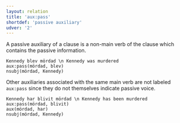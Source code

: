 ```yaml
---
layout: relation
title: 'aux:pass'
shortdef: 'passive auxiliary'
udver: '2'
---
```


A passive auxiliary of a clause is a non-main verb of the clause which contains the passive information.

~~~ sdparse
Kennedy blev mördad \n Kennedy was murdered
aux:pass(mördad, blev)
nsubj(mördad, Kennedy)
~~~


Other auxiliaries associated with the same main verb are not labeled `aux:pass` since they do not themselves 
indicate passive voice.

~~~ sdparse
Kennedy har blivit mördad \n Kennedy has been murdered
aux:pass(mördad, blivit)
aux(mördad, har)
nsubj(mördad, Kennedy)
~~~

<!-- Interlanguage links updated St lis 3 20:58:41 CET 2021 -->

